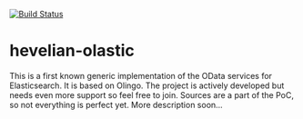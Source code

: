 [![Build Status](https://travis-ci.org/Hevelian/hevelian-odata-elasticsearch.svg?branch=master)](https://travis-ci.org/Hevelian/hevelian-odata-elasticsearch)


# hevelian-olastic
This is a first known generic implementation of the OData services for Elasticsearch. It is based on Olingo. The project is actively developed but needs even more support so feel free to join. Sources are a part of the PoC, so not everything is perfect yet. More description soon...
